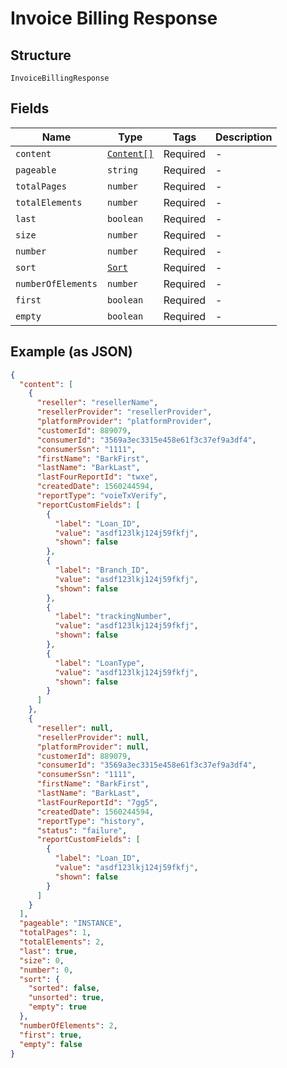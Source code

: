 
# Invoice Billing Response

## Structure

`InvoiceBillingResponse`

## Fields

| Name | Type | Tags | Description |
|  --- | --- | --- | --- |
| `content` | [`Content[]`](../../doc/models/content.md) | Required | - |
| `pageable` | `string` | Required | - |
| `totalPages` | `number` | Required | - |
| `totalElements` | `number` | Required | - |
| `last` | `boolean` | Required | - |
| `size` | `number` | Required | - |
| `number` | `number` | Required | - |
| `sort` | [`Sort`](../../doc/models/sort.md) | Required | - |
| `numberOfElements` | `number` | Required | - |
| `first` | `boolean` | Required | - |
| `empty` | `boolean` | Required | - |

## Example (as JSON)

```json
{
  "content": [
    {
      "reseller": "resellerName",
      "resellerProvider": "resellerProvider",
      "platformProvider": "platformProvider",
      "customerId": 889079,
      "consumerId": "3569a3ec3315e458e61f3c37ef9a3df4",
      "consumerSsn": "1111",
      "firstName": "BarkFirst",
      "lastName": "BarkLast",
      "lastFourReportId": "twxe",
      "createdDate": 1560244594,
      "reportType": "voieTxVerify",
      "reportCustomFields": [
        {
          "label": "Loan_ID",
          "value": "asdf123lkj124j59fkfj",
          "shown": false
        },
        {
          "label": "Branch_ID",
          "value": "asdf123lkj124j59fkfj",
          "shown": false
        },
        {
          "label": "trackingNumber",
          "value": "asdf123lkj124j59fkfj",
          "shown": false
        },
        {
          "label": "LoanType",
          "value": "asdf123lkj124j59fkfj",
          "shown": false
        }
      ]
    },
    {
      "reseller": null,
      "resellerProvider": null,
      "platformProvider": null,
      "customerId": 889079,
      "consumerId": "3569a3ec3315e458e61f3c37ef9a3df4",
      "consumerSsn": "1111",
      "firstName": "BarkFirst",
      "lastName": "BarkLast",
      "lastFourReportId": "7gg5",
      "createdDate": 1560244594,
      "reportType": "history",
      "status": "failure",
      "reportCustomFields": [
        {
          "label": "Loan_ID",
          "value": "asdf123lkj124j59fkfj",
          "shown": false
        }
      ]
    }
  ],
  "pageable": "INSTANCE",
  "totalPages": 1,
  "totalElements": 2,
  "last": true,
  "size": 0,
  "number": 0,
  "sort": {
    "sorted": false,
    "unsorted": true,
    "empty": true
  },
  "numberOfElements": 2,
  "first": true,
  "empty": false
}
```

